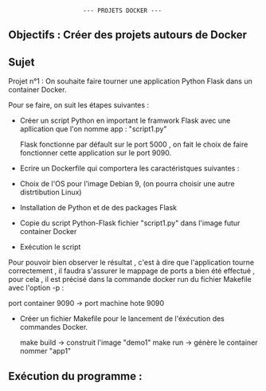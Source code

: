 
                         --- PROJETS DOCKER ---



Objectifs : Créer des projets autours de Docker
----------

Sujet 
------

Projet n°1 : On souhaite faire tourner une application Python Flask dans un container Docker. 

Pour se faire, on suit les étapes suivantes :

- Créer un script Python en important le framwork Flask avec une apllication que l'on nomme app : "script1.py" 
  
  Flask fonctionne par défault sur le port 5000 , on fait le choix de faire fonctionner cette application sur le port 9090.


- Ecrire un Dockerfile qui comportera les caractéristques suivantes :

- Choix de l'OS pour l'image Debian 9, (on pourra choisir une autre distrtibution Linux)
- Installation de Python et de des packages Flask 
- Copie du script Python-Flask fichier "script1.py" dans l'image futur container Docker 
- Exécution le script 

Pour pouvoir bien observer le résultat , c'est à dire que l'application tourne correctement , 
il faudra s'assurer le mappage de ports a bien été effectué , pour cela , il est précisé dans la commande 
docker run du fichier Makefile avec l'option -p : 

port container 9090 -> port machine hote 9090 

- Créer un fichier Makefile pour le lancement de l'éxécution des commandes Docker.
 	
 	make build -> construit l'image "demo1"
 	make run -> génère le container nommer "app1"  


Exécution du programme :
-----------------------



